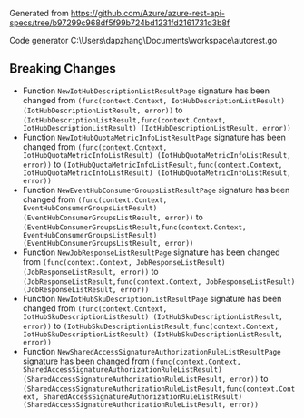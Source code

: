 
Generated from https://github.com/Azure/azure-rest-api-specs/tree/b97299c968df5f99b724bd1231fd2161731d3b8f

Code generator C:\Users\dapzhang\Documents\workspace\autorest.go

## Breaking Changes

- Function `NewIotHubDescriptionListResultPage` signature has been changed from `(func(context.Context, IotHubDescriptionListResult) (IotHubDescriptionListResult, error))` to `(IotHubDescriptionListResult,func(context.Context, IotHubDescriptionListResult) (IotHubDescriptionListResult, error))`
- Function `NewIotHubQuotaMetricInfoListResultPage` signature has been changed from `(func(context.Context, IotHubQuotaMetricInfoListResult) (IotHubQuotaMetricInfoListResult, error))` to `(IotHubQuotaMetricInfoListResult,func(context.Context, IotHubQuotaMetricInfoListResult) (IotHubQuotaMetricInfoListResult, error))`
- Function `NewEventHubConsumerGroupsListResultPage` signature has been changed from `(func(context.Context, EventHubConsumerGroupsListResult) (EventHubConsumerGroupsListResult, error))` to `(EventHubConsumerGroupsListResult,func(context.Context, EventHubConsumerGroupsListResult) (EventHubConsumerGroupsListResult, error))`
- Function `NewJobResponseListResultPage` signature has been changed from `(func(context.Context, JobResponseListResult) (JobResponseListResult, error))` to `(JobResponseListResult,func(context.Context, JobResponseListResult) (JobResponseListResult, error))`
- Function `NewIotHubSkuDescriptionListResultPage` signature has been changed from `(func(context.Context, IotHubSkuDescriptionListResult) (IotHubSkuDescriptionListResult, error))` to `(IotHubSkuDescriptionListResult,func(context.Context, IotHubSkuDescriptionListResult) (IotHubSkuDescriptionListResult, error))`
- Function `NewSharedAccessSignatureAuthorizationRuleListResultPage` signature has been changed from `(func(context.Context, SharedAccessSignatureAuthorizationRuleListResult) (SharedAccessSignatureAuthorizationRuleListResult, error))` to `(SharedAccessSignatureAuthorizationRuleListResult,func(context.Context, SharedAccessSignatureAuthorizationRuleListResult) (SharedAccessSignatureAuthorizationRuleListResult, error))`

